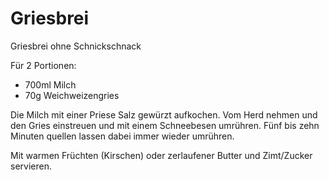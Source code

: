 # Griesbrei

Griesbrei ohne Schnickschnack

Für 2 Portionen:

* 700ml Milch
* 70g Weichweizengries

Die Milch mit einer Priese Salz gewürzt aufkochen. Vom Herd nehmen und den Gries einstreuen und mit einem Schneebesen umrühren. Fünf bis zehn Minuten quellen lassen dabei immer wieder umrühren. 

Mit warmen Früchten (Kirschen) oder zerlaufener Butter und Zimt/Zucker servieren.
